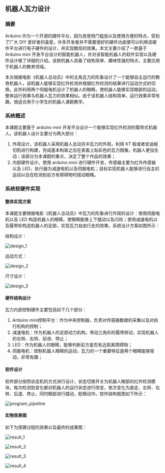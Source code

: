 ## 机器人瓦力设计

### 摘要

Arduino 作为一个开源的硬件平台，因为其使用门槛低以及使用方便的特点，受到了广大 DIY 爱好者的喜爱。许多开发者并不需要很好的硬件功底便可以利用该硬件平台进行电子硬件的设计，并实现酷炫的效果。本文主要介绍了一款基于Arduino mini 开发平台设计的智能机器人，并对该智能机器人的软件实现以及硬件设计做了详细的介绍。该款机器人具备了结构简单、趣味性强的特点，主要应用于机器人的教育领域。

本文根据电影《机器人总动员》中的主角瓦力的形象设计了一个能够自主运行的教育机器人，该机器人能够实现红外检测并根据红外检测的结果进行运动方式的切换。此外利用两个伺服电机设计了机器人的眼睛，使机器人能够实现眼部的运动，整体运行效果与机器人瓦力的效果相似。由于该机器人结构简单，运行效果非常有趣，很适合用于小学生的机器人课题教学。

### 系统概述

本课题主要基于 arduino mini 开发平台设计一个能够实现红外检测的履带式机器人。该机器人设计主要分为两大部分： 

1. 外观设计。该机器人采用机器人总动员中瓦力的外观，利用 KT 板或者安迪板切割进行构建，完成基本构架之后在表面上贴彩色的瓦力图像，机器人更加生动；该部分为本课题的重点，决定了整个作品的效果； 
2. 内部硬件设计。使用 arduino mini 进行硬件开发，传感器主要为红外传感器以及 LED，执行器为减速电机以及伺服电机；目标实现机器人能够进行自主的运动以及在检测到前方有障碍物时摇动眼睛。 

### 系统软硬件实现

#### 整体实现方案

本课题主要根据电影《机器人总动员》中瓦力的形象进行外观的设计：使用伺服电机以及 LED 构造机器人的眼睛，使眼睛能够上下摆动以及闪烁；使用减速电机以及履带轮构造机器人的足部，实现瓦力自由行走的效果。系统设计方案如图所示：

结构设计：

![design_1](./fig/design_1.png)

运动方式：

![design_2](./fig/design_2.png)

尺寸设计：

![design_3](./fig/design_3.png)

#### 硬件结构设计

瓦力内部控制硬件主要包括如下几个部分：

1. Arduino mini控制平台：作为中央控制器，负责对传感器数据的采集以及对执行机构的控制；
2. 减速电机：作为机器人的足部动力机构，带动三角形的履带转动，实现机器人的左转、右转、前进、停止；
3. LED：作为机器人的眼睛，能够判断前方是否有近距离障碍物；
4. 伺服电机：控制机器人眼睛的运动，瓦力的一个重要特征是两个眼睛能够晃动，非常有趣；

#### 软件设计

软件部分按照状态机的方式进行设计，状态切换开关为机器人眼部的红外检测模块，每次检测到变化都对机器人的运行状态进行改变，依次变化为直走、左转、右转、后退、停止，同时眼部进行摆动，眨眼动作。软件结构框图如下所示： 

![program_pipeline](./fig/program_pipeline.png)

#### 实物效果图

如下为搭建过程的效果以及最终的成果图： 

![result_1](./fig/result_1.png)

![result_2](./fig/result_2.png)

![result_3](./fig/result_3.png)

![result_4](./fig/result_4.png)

